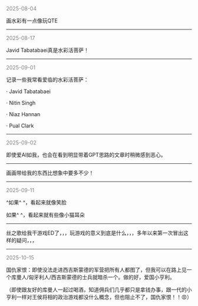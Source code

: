 
<span style="color: gray;">2025-08-04</span>

画水彩有一点像玩QTE

---
<span style="color: gray;">2025-08-17</span>

Javid Tabatabaei真是水彩活菩萨！

---
<span style="color: gray;">2025-09-01</span>

记录一些我常看爱临的水彩活菩萨：

· Javid Tabatabaei

· Nitin Singh

· Niaz Hannan

· Pual Clark

---
<span style="color: gray;">2025-09-02</span>

即使爱AI如我，也会在看到明显带着GPT思路的文章时稍微感到恶心。

---
画画带给我的东西比想象中要多不少！

---
<span style="color: gray;">2025-09-11</span>

^如果^ ^，看起来就像笑脸

如果^   ^，看起来就有些像小猫耳朵

---
丝之歌给我干游戏ED了，，，玩游戏的意义到底是什么，，，多年以来第一次冒出这样的疑问，，，

---
<span style="color: gray;">2025-10-15</span>

国仇家恨：即使没法走进西吉斯蒙德的军营把所有人都图了，但我可以在路上见一个库曼人/匈牙利人/西吉斯蒙德的士兵就暗杀一个。做的好，爱国小亨利。

（即使跟友好的库曼人一起过喝酒，知道佣兵们几乎都只是拿钱办事，跟一代的小亨利一样对王侯将相的政治游戏都没什么概念，但也阻止不了，国仇家恨！！😡）
